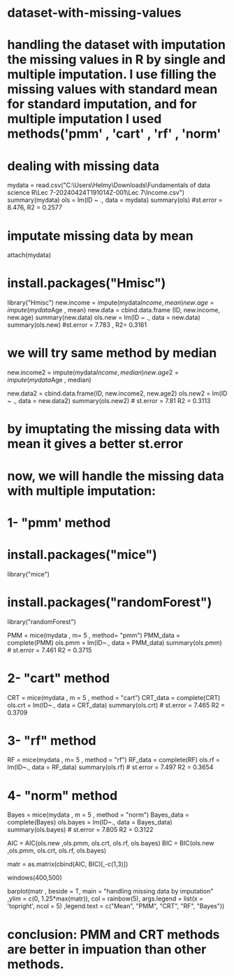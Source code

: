 # dataset-with-missing-values
# handling the dataset with imputation the missing values in R by single and multiple imputation. I use filling the missing values with standard mean for standard imputation, and for multiple imputation I used methods('pmm' , 'cart' , 'rf' , 'norm'
# dealing with missing data
mydata = read.csv("C:\\Users\\Helmy\\Downloads\\Fundamentals of data science R\\Lec 7-20240424T191014Z-001\\Lec 7\\Income.csv")
summary(mydata)
ols = lm(ID ~ ., data = mydata) 
summary(ols)   #st.error = 8.476, R2 = 0.2577

# imputate missing data by mean
attach(mydata)
# install.packages("Hmisc")
library("Hmisc")
new.income = impute(mydata$Income, mean)
new.age = impute(mydata$Age , mean)
new.data = cbind.data.frame (ID, new.income, new.age)
summary(new.data)
ols.new = lm(ID ~ ., data = new.data)
summary(ols.new)  #st.error = 7.783 , R2= 0.3161

# we will try same method by median
new.income2 = impute(mydata$Income , median)
new.age2 = impute(mydata$Age , median)

new.data2 = cbind.data.frame(ID, new.income2, new.age2)
ols.new2 = lm(ID ~ ., data = new.data2)
summary(ols.new2)  # st.error = 7.81 R2 = 0.3113

# by imuptating the missing data with mean it gives a better st.error

# now, we will handle the missing data with multiple imputation:

# 1- "pmm' method

# install.packages("mice")
library("mice")
# install.packages("randomForest")
library("randomForest")

PMM = mice(mydata , m= 5 , method= "pmm")
PMM_data = complete(PMM)
ols.pmm = lm(ID~., data = PMM_data)
summary(ols.pmm)  # st.error = 7.461 R2 = 0.3715

# 2- "cart" method

CRT = mice(mydata , m = 5 , method = "cart")
CRT_data = complete(CRT)
ols.crt = lm(ID~., data = CRT_data)
summary(ols.crt)  # st.error = 7.465 R2 = 0.3709

# 3- "rf" method

RF = mice(mydata , m= 5 , method = "rf")
RF_data = complete(RF)
ols.rf = lm(ID~., data = RF_data)
summary(ols.rf)  # st.error = 7.497 R2 = 0.3654

# 4- "norm" method

Bayes = mice(mydata , m = 5 , method = "norm")
Bayes_data = complete(Bayes)
ols.bayes = lm(ID~., data = Bayes_data)
summary(ols.bayes) # st.error = 7.805 R2 = 0.3122


AIC = AIC(ols.new ,ols.pmm, ols.crt, ols.rf, ols.bayes)
BIC = BIC(ols.new ,ols.pmm, ols.crt, ols.rf, ols.bayes)

matr = as.matrix(cbind(AIC, BIC)[,-c(1,3)])

windows(400,500)

barplot(matr , beside = T, main = "handling missing data by imputation"
        ,ylim = c(0, 1.25*max(matr)), col = rainbow(5),
        args.legend = list(x = 'topright', ncol = 5) ,legend.text = c("Mean", "PMM", "CRT", "RF", "Bayes"))

# conclusion: PMM and CRT methods are better in impuation than other methods.
